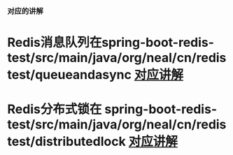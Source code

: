 
### 对应的讲解

# Redis消息队列在spring-boot-redis-test/src/main/java/org/neal/cn/redistest/queueandasync     [对应讲解](https://www.jianshu.com/p/53426ba6bcd6)

# Redis分布式锁在 spring-boot-redis-test/src/main/java/org/neal/cn/redistest/distributedlock  [对应讲解](https://www.jianshu.com/p/bbc7aa0416d7)
